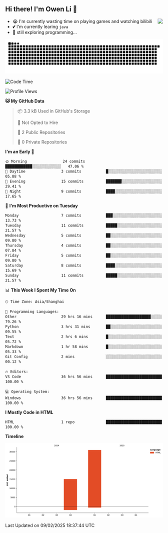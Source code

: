 ## Hi there! I'm Owen Li 👋

<a href="https://github.com/owenllli">
  <img align="right" src="https://github-readme-stats.vercel.app/api/top-langs/?username=owenllli&layout=normal" />
</a>

- 😭 I'm currently wasting time on playing games and watching bilibili
- 💕 I'm currently learing `java`
- 🤔 still exploring programming...

<!--
![Top Langs](https://github-readme-stats.vercel.app/api/top-langs/?username=owenllli&layout=normal)
-->

<picture>
  <source media="(prefers-color-scheme: dark)" srcset="https://raw.githubusercontent.com/owenllli/owenllli/output/github-snake-dark.svg" />
  <source media="(prefers-color-scheme: light)" srcset="https://raw.githubusercontent.com/owenllli/owenllli/output/github-snake.svg" />
  <img alt="github-snake" src="https://raw.githubusercontent.com/owenllli/owenllli/output/github-snake.svg" />
</picture>

<!--START_SECTION:waka-->
![Code Time](http://img.shields.io/badge/Code%20Time-64%20hrs%2022%20mins-blue)

![Profile Views](http://img.shields.io/badge/Profile%20Views-0-blue)

**🐱 My GitHub Data** 

> 📦 3.3 kB Used in GitHub's Storage 
 > 
> 🚫 Not Opted to Hire
 > 
> 📜 2 Public Repositories 
 > 
> 🔑 0 Private Repositories 
 > 
**I'm an Early 🐤** 

```text
🌞 Morning                24 commits          ████████████░░░░░░░░░░░░░   47.06 % 
🌆 Daytime                3 commits           █░░░░░░░░░░░░░░░░░░░░░░░░   05.88 % 
🌃 Evening                15 commits          ███████░░░░░░░░░░░░░░░░░░   29.41 % 
🌙 Night                  9 commits           ████░░░░░░░░░░░░░░░░░░░░░   17.65 % 
```
📅 **I'm Most Productive on Tuesday** 

```text
Monday                   7 commits           ███░░░░░░░░░░░░░░░░░░░░░░   13.73 % 
Tuesday                  11 commits          █████░░░░░░░░░░░░░░░░░░░░   21.57 % 
Wednesday                5 commits           ██░░░░░░░░░░░░░░░░░░░░░░░   09.80 % 
Thursday                 4 commits           ██░░░░░░░░░░░░░░░░░░░░░░░   07.84 % 
Friday                   5 commits           ██░░░░░░░░░░░░░░░░░░░░░░░   09.80 % 
Saturday                 8 commits           ████░░░░░░░░░░░░░░░░░░░░░   15.69 % 
Sunday                   11 commits          █████░░░░░░░░░░░░░░░░░░░░   21.57 % 
```


📊 **This Week I Spent My Time On** 

```text
🕑︎ Time Zone: Asia/Shanghai

💬 Programming Languages: 
Other                    29 hrs 16 mins      ████████████████████░░░░░   79.26 % 
Python                   3 hrs 31 mins       ██░░░░░░░░░░░░░░░░░░░░░░░   09.55 % 
Text                     2 hrs 6 mins        █░░░░░░░░░░░░░░░░░░░░░░░░   05.72 % 
Markdown                 1 hr 58 mins        █░░░░░░░░░░░░░░░░░░░░░░░░   05.33 % 
Git Config               2 mins              ░░░░░░░░░░░░░░░░░░░░░░░░░   00.12 % 

🔥 Editors: 
VS Code                  36 hrs 56 mins      █████████████████████████   100.00 % 

💻 Operating System: 
Windows                  36 hrs 56 mins      █████████████████████████   100.00 % 
```

**I Mostly Code in HTML** 

```text
HTML                     1 repo              █████████████████████████   100.00 % 
```



**Timeline**

![Lines of Code chart](https://raw.githubusercontent.com/owenllli/owenllli/main/assets/bar_graph.png)


 Last Updated on 09/02/2025 18:37:44 UTC
<!--END_SECTION:waka-->
